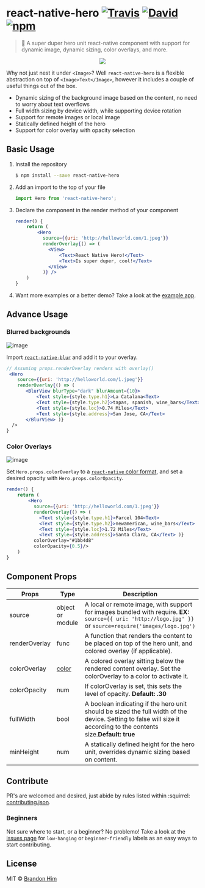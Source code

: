 # react-native-hero [![Travis](https://img.shields.io/travis/brh55/react-native-hero.svg?style=flat-square)](https://travis-ci.org/brh55/react-native-hero) [![David](https://img.shields.io/david/dev/brh55/react-native-hero.svg?style=flat-square)](https://david-dm.org/brh55/react-native-hero?type=dev) [![npm](https://img.shields.io/npm/dt/react-native-hero.svg?style=flat-square)](https://www.npmjs.com/package/react-native-hero)
> :metal: A super duper hero unit react-native component with support for dynamic image, dynamic sizing, color overlays, and more.

<p align="center">
    <img src ="https://cloud.githubusercontent.com/assets/6020066/24824103/0f759968-1bbb-11e7-895f-ab4ac50dbcd4.png" />
</p>


Why not just nest it under `<Image>`? Well `react-native-hero` is a flexible abstraction on top of `<Image>Text</Image>`, however it includes a couple of useful things out of the box.
- Dynamic sizing of the background image based on the content, no need to worry about text overflows
- Full width sizing by device width, while supporting device rotation
- Support for remote images or local image
- Statically defined height of the hero
- Support for color overlay with opacity selection

## Basic Usage
1. Install the repository
    ```bash
    $ npm install --save react-native-hero
    ```
2. Add an import to the top of your file
    ```js
    import Hero from 'react-native-hero';
    ```
3. Declare the component in the render method of your component
    ```jsx
    render() {
        return (
            <Hero
              source={{uri: 'http://helloworld.com/1.jpeg'}}
              renderOverlay{() => (
                <View>
                    <Text>React Native Hero!</Text>
                    <Text>Is super duper, cool!</Text>
                </View>
              )} />
        )
    }
    ```
4. Want more examples or a better demo? Take a look at the [example app](/tree/master/example).

## Advance Usage
### Blurred backgrounds
![image](https://cloud.githubusercontent.com/assets/6020066/24872727/3eaa2284-1dd3-11e7-94b4-1a63cb98b2ac.png)

Import [`react-native-blur`](https://github.com/react-native-community/react-native-blur) and add it to your overlay.
```jsx
// Assuming props.renderOverlay renders with overlay()
 <Hero
    source={{uri: 'http://helloworld.com/1.jpeg'}}
    renderOverlay{() => (
       <BlurView blurType="dark" blurAmount={10}>
           <Text style={style.type.h1}>La Catalana<Text>
           <Text style={style.type.h2}>tapas, spanish, wine_bars</Text>
           <Text style={style.loc}>0.74 Miles</Text>
           <Text style={style.address}>San Jose, CA</Text>
       </BlurView> )} 
  />
}
```


### Color Overlays
![image](https://cloud.githubusercontent.com/assets/6020066/24842132/f06b0b46-1d47-11e7-91d5-ac22aa4243d5.png)

Set `Hero.props.colorOverlay` to a [`react-native` color format](http://facebook.github.io/react-native/releases/0.43/docs/colors.html#colors), and set a desired opacity with `Hero.props.colorOpacity`.

```jsx
render() {
    return (
        <Hero
          source={{uri: 'http://helloworld.com/1.jpeg'}}
          renderOverlay{() => (
            <Text style={style.type.h1}>Parcel 104<Text>
            <Text style={style.type.h2}>newamerican, wine_bars</Text>
            <Text style={style.loc}>1.72 Miles</Text>
            <Text style={style.address}>Santa Clara, CA</Text> )}
          colorOverlay="#1bb4d8"
          colorOpacity={0.5}/>
    )
}
```

## Component Props
| Props         | Type                                                                           | Description                                                                                                           |
|---------------|--------------------------------------------------------------------------------|-----------------------------------------------------------------------------------------------------------------------|
| source        | object or module                                                               | A local or remote image, with support for images bundled with require. **EX:** `source={{ uri: 'http://logo.jpg' }}` or `source=require('images/logo.jpg')`
| renderOverlay | func                                                                           | A function that renders the content to be placed on top of the hero unit, and colored overlay (if applicable).        |
| colorOverlay  | [color](http://facebook.github.io/react-native/releases/0.43/docs/colors.html) | A colored overlay sitting below the rendered content overlay. Set the colorOverlay to a color to activate it.         |
| colorOpacity  | num                                                                            | If colorOverlay is set, this sets the level of opacity. **Default: .30**                                            |
| fullWidth  | bool                                                                           | A boolean indicating if the hero unit should be sized the full width of the device. Setting to false will size it according to the contents size.**Default: true**                             |
| minHeight     | num                                                                            | A statically defined height for the hero unit, overrides dynamic sizing based on content.                             |

## Contribute
PR's are welcomed and desired, just abide by rules listed within :squirrel: [contributing.json](http://github.com/brh55/contributing.json). 

### Beginners
Not sure where to start, or a beginner? No problemo! Take a look at the [issues page](https://github.com/brh55/react-native-hero/issues) for `low-hanging` or `beginner-friendly` labels as an easy ways to start contributing.

## License
MIT © [Brandon Him](https://github.com/brh55/react-native-hero)
